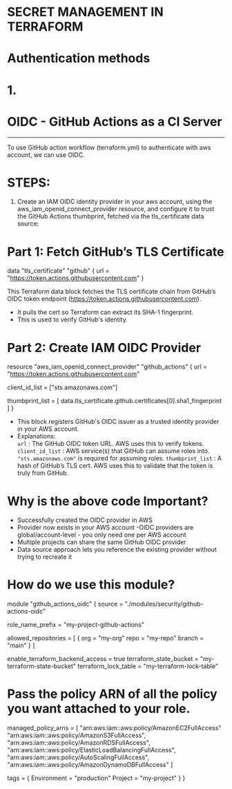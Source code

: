 # SECRET MANAGEMENT IN TERRAFORM

# Authentication methods

# 1.
# OIDC - GitHub Actions as a CI Server
--------------------------------------
To use GitHub action workflow (terraform.yml) to authenticate with aws account, we can use OIDC.
# STEPS:
1. Create an IAM OIDC identity provider in your aws account, using the aws_iam_openid_connect_provider resource, and configure it to trust the GitHub Actions thumbprint, fetched via the tls_certificate data source:


# Part 1: Fetch GitHub’s TLS Certificate

data "tls_certificate" "github" {
  url = "https://token.actions.githubusercontent.com"
}

This Terraform data block fetches the TLS certificate chain from GitHub’s OIDC token endpoint (https://token.actions.githubusercontent.com).

- It pulls the cert so Terraform can extract its SHA-1 fingerprint.
- This is used to verify GitHub's identity.

# Part 2: Create IAM OIDC Provider

resource "aws_iam_openid_connect_provider" "github_actions" {
  url = "https://token.actions.githubusercontent.com"

  client_id_list = ["sts.amazonaws.com"]

  thumbprint_list = [
    data.tls_certificate.github.certificates[0].sha1_fingerprint
  ]
}

- This block registers GitHub's OIDC issuer as a trusted identity provider in your AWS account.
- Explanations:                                                                
`url` :             The GitHub OIDC token URL. AWS uses this to verify tokens.                                              
`client_id_list` :  AWS service(s) that GitHub can assume roles into. `"sts.amazonaws.com"` is required for assuming roles. 
`thumbprint_list` : A hash of GitHub’s TLS cert. AWS uses this to validate that the token is truly from GitHub.     

# Why is the above code Important?
- Successfully created the OIDC provider in AWS
- Provider now exists in your AWS account
-OIDC providers are global/account-level - you only need one per AWS account
- Multiple projects can share the same GitHub OIDC provider
- Data source approach lets you reference the existing provider without trying to recreate it


<!-- You allow GitHub Actions to assume IAM roles in AWS via aws-actions/configure-aws-credentials action.

You can define fine-grained IAM role trust policies that only allow access from:

specific GitHub repositories,

specific branches or workflows.

This removes the need to store AWS_ACCESS_KEY_ID and AWS_SECRET_ACCESS_KEY in GitHub secrets. -->

# How do we use this module?

module "github_actions_oidc" {
  source = "./modules/security/github-actions-oidc"

  role_name_prefix = "my-project-github-actions"
  
  allowed_repositories = [
    {
      org    = "my-org"
      repo   = "my-repo"
      branch = "main"
    }
  ]

  enable_terraform_backend_access = true
  terraform_state_bucket         = "my-terraform-state-bucket"
  terraform_lock_table          = "my-terraform-lock-table"
  # Pass the policy ARN of all the policy you want attached to your role.
  managed_policy_arns = [
    "arn:aws:iam::aws:policy/AmazonEC2FullAccess"
    "arn:aws:iam::aws:policy/AmazonS3FullAccess",
    "arn:aws:iam::aws:policy/AmazonRDSFullAccess",
    "arn:aws:iam::aws:policy/ElasticLoadBalancingFullAccess",
    "arn:aws:iam::aws:policy/AutoScalingFullAccess",
    "arn:aws:iam::aws:policy/AmazonDynamoDBFullAccess"
  ]

  tags = {
    Environment = "production"
    Project     = "my-project"
  }
}